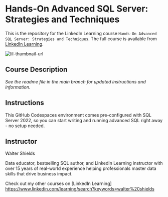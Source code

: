 # Hands-On Advanced SQL Server: Strategies and Techniques
This is the repository for the LinkedIn Learning course `Hands-On Advanced SQL Server: Strategies and Techniques`. The full course is available from [LinkedIn Learning][lil-course-url].

![lil-thumbnail-url]

## Course Description

_See the readme file in the main branch for updated instructions and information._
## Instructions
This GitHub Codespaces environment comes pre-configured with SQL Server 2022, so you can start writing and running advanced SQL right away - no setup needed.

## Instructor

Walter Shields

Data educator, bestselling SQL author, and LinkedIn Learning instructor with over 15 years of real-world experience helping professionals master data skills that drive business impact.

Check out my other courses on [LinkedIn Learning] https://www.linkedin.com/learning/search?keywords=walter%20shields


[0]: # (Replace these placeholder URLs with actual course URLs)

[lil-course-url]: [https://www.linkedin.com/learning/](https://www.linkedin.com/learning/search?keywords=walter%20shields)
[lil-thumbnail-url]: https://media.licdn.com/dms/image/v2/D4E0DAQG0eDHsyOSqTA/learning-public-crop_675_1200/B4EZVdqqdwHUAY-/0/1741033220778?e=2147483647&v=beta&t=FxUDo6FA8W8CiFROwqfZKL_mzQhYx9loYLfjN-LNjgA

